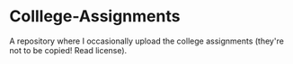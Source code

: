 # Colllege-Assignments
A repository where I occasionally upload the college assignments (they're not to be copied! Read license).
